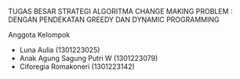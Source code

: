 TUGAS BESAR STRATEGI ALGORITMA
CHANGE MAKING PROBLEM : DENGAN PENDEKATAN GREEDY DAN DYNAMIC PROGRAMMING

Anggota Kelompok
- Luna Aulia (1301223025)
- Anak Agung Sagung Putri W (1301223079)
- Ciforegia Romakoneri (1301223142)





